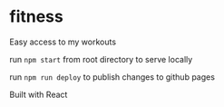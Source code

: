 # fitness
Easy access to my workouts

run `npm start` from root directory to serve locally

run `npm run deploy` to publish changes to github pages

Built with React
